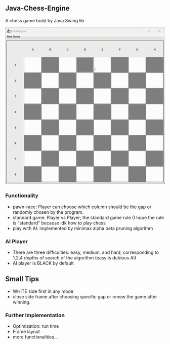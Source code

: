 ## Java-Chess-Engine
A chess game build by Java Swing lib

![Demo](demo.gif)

### Functionality
* pawn-race: Player can choose which column should be the gap or randomly chosen by the program.
* standard game: Player vs Player; the standard game rule (I hope the rule is "standard" because idk how to play chess
* play with AI: implemented by minimax alpha beta pruning algorithm

### AI Player
* There are three difficulties: easy, medium, and hard, corresponding to 1,2,4 depths of search of the algorithm (easy is dubious AI)
* AI player is BLACK by default

## Small Tips
* WHITE side first in any mode
* close side frame after choosing specific gap or renew the game after winning.

### Further Implementation
* Optimization: run time
* Frame layout
* more functionalities...
